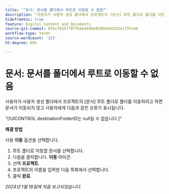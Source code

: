 ```yaml
---
title: '“문서: 문서를 폴더에서 루트로 이동할 수 없음”'
description: “사용자가 사용자 생성 폴더에서 프로젝트의 [문서] 루트 폴더로 폴더를 이동하려고 하면 문서가 이동되지 않고 사용자에게 오류가 표시됩니다.”
hidefromtoc: true
feature: Digital Content and Documents
source-git-commit: 8fbcf0357797fb4ed490a95dbbb92d22e179fc66
workflow-type: tm+mt
source-wordcount: '121'
ht-degree: 69%

---
```



# 문서: 문서를 폴더에서 루트로 이동할 수 없음

사용자가 사용자 생성 폴더에서 프로젝트의 [문서] 루트 폴더로 폴더를 이동하려고 하면 문서가 이동되지 않고 사용자에게 다음과 같은 오류가 표시됩니다.

“[!UICONTROL destinationFolderlD는 null일 수 없습니다.]”

**해결 방법**

사용 **이동** 옵션을 선택합니다.

1. 루트 폴더로 이동할 문서를 선택합니다.
1. 다음을 클릭합니다. **이동** 아이콘.
1. 선택 **프로젝트**.
1. 프로젝트의 이름을 입력한 다음 목록에서 선택합니다.
1. 클릭 **완료**.

_2024년 1월 18일에 처음 보고되었습니다._
